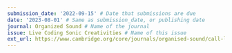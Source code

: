 ```yaml
---
submission_date: '2022-09-15' # Date that submissions are due
date: '2023-08-01' # Same as submission_date, or publishing date
journal: Organized Sound # Name of the journal
issue: Live Coding Sonic Creativities # Name of this issue
ext_url: https://www.cambridge.org/core/journals/organised-sound/call-live-coding-sonic-creativities # URL to call for articles for this issue
---
```

